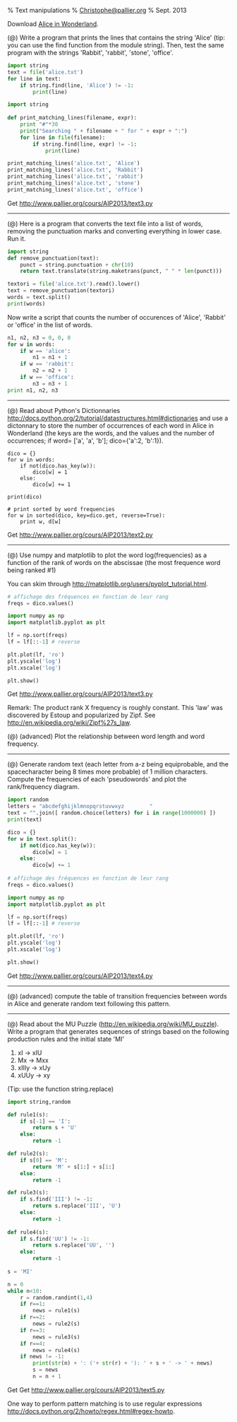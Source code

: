 % Text manipulations 
% Christophe@pallier.org
% Sept. 2013

Download [Alice in Wonderland](http://www.pallier.org/cours/AIP2013/alice.txt).

(@) Write a program that prints the lines that contains the string 'Alice' (tip: you can use the find function from the module string). Then, test the same program with the strings 'Rabbit', 'rabbit', 'stone', 'office'.


```python
import string
text = file('alice.txt')
for line in text:
	if string.find(line, 'Alice') != -1:
		print(line)
```

```python
import string
 
def print_matching_lines(filename, expr):
    print "#"*30
    print("Searching " + filename + " for " + expr + ":")
    for line in file(filename):
		if string.find(line, expr) != -1:
			print(line)

print_matching_lines('alice.txt', 'Alice')
print_matching_lines('alice.txt', 'Rabbit')
print_matching_lines('alice.txt', 'rabbit')
print_matching_lines('alice.txt', 'stone')
print_matching_lines('alice.txt', 'office')
```

Get <http://www.pallier.org/cours/AIP2013/text3.py>



- - - 

(@) Here is a program that converts the text file into a list of words, removing the punctuation marks and converting everything in lower case. Run it.

```python
import string
def remove_punctuation(text):
	punct = string.punctuation + chr(10)
	return text.translate(string.maketrans(punct, " " * len(punct)))

textori = file('alice.txt').read().lower()
text = remove_punctuation(textori)
words = text.split()
print(words)
```

Now write a script that counts the number of occurences of 'Alice', 'Rabbit' or 'office' in the list of words.


```python
n1, n2, n3 = 0, 0, 0
for w in words:
	if w == 'alice':
		n1 = n1 + 1
	if w == 'rabbit':
		n2 = n2 + 1
	if w == 'office':
		n3 = n3 + 1
print n1, n2, n3
```


- - -

(@) Read about Python's Dictionnaries <http://docs.python.org/2/tutorial/datastructures.html#dictionaries> and use a dictonnary to store the number of occurrences of each word in Alice in Wonderland (the keys are the words, and the values and the number of occurrences; if word= ['a', 'a', 'b']; dico={'a':2, 'b':1}). 

```
dico = {}
for w in words:
	if not(dico.has_key(w)):
		dico[w] = 1
	else:
		dico[w] += 1
		
print(dico)

# print sorted by word frequencies
for w in sorted(dico, key=dico.get, reverse=True):
	print w, d[w]
```

Get <http://www.pallier.org/cours/AIP2013/text2.py>



- - -

(@) Use numpy and matplotlib to plot the word log(frequencies) as a function of the rank of words on the abscissae (the most frequence word being ranked #1)

You can skim through <http://matplotlib.org/users/pyplot_tutorial.html>.


```python
# affichage des fréquences en fonction de leur rang		
freqs = dico.values()

import numpy as np
import matplotlib.pyplot as plt

lf = np.sort(freqs)
lf = lf[::-1] # reverse

plt.plot(lf, 'ro')
plt.yscale('log')
plt.xscale('log')

plt.show()
```

Get <http://www.pallier.org/cours/AIP2013/text3.py>


Remark: The product rank X frequency is roughly constant. This 'law' was discovered by Estoup and popularized by Zipf. See  <http://en.wikipedia.org/wiki/Zipf%27s_law>. 

(@) (advanced) Plot the relationship between word length and word frequency.

- - -


(@) Generate random text (each letter from a-z being equiprobable, and the spacecharacter being 8 times more probable) of 1 million characters. Compute the frequencies of each 'pseudowords' and plot the rank/frequency diagram.


```python
import random
letters = "abcdefghijklmnopqrstuvwxyz        "
text = "".join([ random.choice(letters) for i in range(1000000) ])
print(text)

dico = {}
for w in text.split():
	if not(dico.has_key(w)):
		dico[w] = 1
	else:
		dico[w] += 1
		
# affichage des fréquences en fonction de leur rang		
freqs = dico.values()

import numpy as np
import matplotlib.pyplot as plt

lf = np.sort(freqs)
lf = lf[::-1] # reverse

plt.plot(lf, 'ro')
plt.yscale('log')
plt.xscale('log')

plt.show()
```

Get <http://www.pallier.org/cours/AIP2013/text4.py>


- - -

(@) (advanced) compute the table of transition frequencies between words in Alice and generate random text following this pattern.

- - -

(@) Read about the MU Puzzle (<http://en.wikipedia.org/wiki/MU_puzzle>). Write a program that generates sequences of strings based on the following production rules and the initial state 'MI'

1.    xI -> xIU
2.    Mx -> Mxx
3.    xIIIy -> xUy
4.    xUUy -> xy

(Tip: use the function string.replace)


```python
import string,random

def rule1(s):
    if s[-1] == 'I':
        return s + 'U'
    else:
        return -1

def rule2(s):
    if s[0] == 'M':
        return 'M' + s[1:] + s[1:]
    else:
        return -1

def rule3(s):
    if s.find('III') != -1:
        return s.replace('III', 'U')
    else:
        return -1       
 
def rule4(s):
    if s.find('UU') != -1:
        return s.replace('UU', '')
    else:
        return -1
    
s = 'MI'

n = 0
while n<10:
    r = random.randint(1,4)
    if r==1:
        news = rule1(s)
    if r==2:
        news = rule2(s)
    if r==3:
        news = rule3(s)
    if r==4:
        news = rule4(s)
    if news != -1:
        print(str(n) + ': ('+ str(r) + '): ' + s + ' -> ' + news)
        s = news
        n = n + 1
```

Get Get <http://www.pallier.org/cours/AIP2013/text5.py>


One way to perform pattern matching is to use regular expressions <http://docs.python.org/2/howto/regex.html#regex-howto>.


